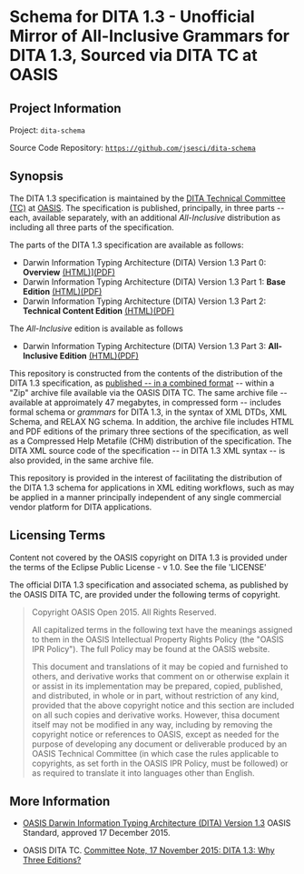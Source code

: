 # Schema for DITA 1.3 - Unofficial Mirror of All-Inclusive Grammars for DITA 1.3, Sourced via DITA TC at OASIS


## Project Information

Project: `dita-schema`

Source Code Repository: [`https://github.com/jsesci/dita-schema`](https://github.com/jsesci/dita-schema)


## Synopsis

The DITA 1.3 specification is maintained by the
[DITA Technical Committee (TC)][dita-tc] at [OASIS][oasis]. The
specification is published, principally, in three parts -- each,
available separately, with an additional _All-Inclusive_ distribution
as including all three parts of the specification.

The parts of the DITA 1.3 specification are available as follows:

* Darwin Information Typing Architecture (DITA) Version 1.3 Part 0:
  **Overview** [(HTML)][dita-1.3-p0-html]][(PDF)][dita-1.3-p0-pdf]
* Darwin Information Typing Architecture (DITA) Version 1.3 Part 1:
  **Base Edition**  [(HTML)][dita-1.3-p1-html][(PDF)][dita-1.3-p1-pdf]
* Darwin Information Typing Architecture (DITA) Version 1.3 Part 2:
  **Technical Content Edition** [(HTML)][dita-1.3-p2-html][(PDF)][dita-1.3-p2-pdf]

The _All-Inclusive_ edition is available as follows

* Darwin Information Typing Architecture (DITA) Version 1.3 Part 3:
  **All-Inclusive Edition** [(HTML)][dita-1.3-allinc-html][(PDF)][dita-1.3-allinc-pdf]

This repository is constructed from the contents of the distribution of
the DITA 1.3 specification, as
[published -- in a combined format][dita-1.3-zip] -- within a "Zip"
archive file available via the OASIS DITA TC. The same archive file --
available at approimately 47 megabytes, in compressed form -- includes
formal schema or _grammars_ for DITA 1.3, in the syntax of XML DTDs,
XML Schema, and RELAX NG schema. In addition, the archive file
includes HTML and PDF editions of the primary three sections of
the specification, as well as a Compressed Help Metafile (CHM)
distribution of the specification. The DITA XML source code of the
specification -- in DITA 1.3 XML syntax -- is also provided, in the
same archive file.

This repository is provided in the interest of facilitating the
distribution of the DITA 1.3 schema for applications in XML editing
workflows, such as may be applied in a manner principally independent
of any single commercial vendor platform for DITA applications.

## Licensing Terms

Content not covered by the OASIS copyright on DITA 1.3 is provided
under the terms of the Eclipse Public License - v 1.0. See the file
'LICENSE'

The official DITA 1.3 specification and associated schema, as
published by the OASIS DITA TC, are provided under the following terms
of copyright.

> Copyright  OASIS Open 2015. All Rights Reserved.
>
> All capitalized terms in the following text have the meanings
> assigned to them in the OASIS Intellectual Property Rights Policy
> (the "OASIS IPR Policy"). The full Policy may be found at the OASIS
> website.
>
> This document and translations of it may be copied and furnished to
> others, and derivative works that comment on or otherwise explain it
> or assist in its implementation may be prepared, copied, published,
> and distributed, in whole or in part, without restriction of any
> kind, provided that the above copyright notice and this section are
> included on all such copies and derivative works. However, thisa
> document itself may not be modified in any way, including by
> removing the copyright notice or references to OASIS, except as
> needed for the purpose of developing any document or deliverable
> produced by an OASIS Technical Committee (in which case the rules
> applicable to copyrights, as set forth in the OASIS IPR Policy, must
> be followed) or as required to translate it into languages other
> than English.

## More Information

* [OASIS Darwin Information Typing Architecture (DITA) Version 1.3][dita-1.3]
OASIS Standard, approved 17 December 2015.

* OASIS DITA TC. [Committee Note, 17 November 2015: DITA 1.3: Why Three Editions?][dita-3ed]


[dita-tc]: https://www.oasis-open.org/committees/dita/
[oasis]: https://www.oasis-open.org/
[dita-1.3-p0-html]: http://docs.oasis-open.org/dita/dita/v1.3/os/part0-overview/dita-v1.3-os-part0-overview.html
[dita-1.3-p1-html]: http://docs.oasis-open.org/dita/dita/v1.3/os/part0-overview/dita-v1.3-os-part1-base.html
[dita-1.3-p2-html]: http://docs.oasis-open.org/dita/dita/v1.3/os/part0-overview/dita-v1.3-os-part2-tech-content.html
[dita-1.3-allinc-html]: http://docs.oasis-open.org/dita/dita/v1.3/os/part0-overview/dita-v1.3-os-part3-all-inclusive.html
[dita-1.3-p0-pdf]: http://docs.oasis-open.org/dita/dita/v1.3/os/part0-overview/dita-v1.3-os-part0-overview.pdf
[dita-1.3-p1-pdf]: http://docs.oasis-open.org/dita/dita/v1.3/os/part0-overview/dita-v1.3-os-part1-base.pdf
[dita-1.3-p2-pdf]: http://docs.oasis-open.org/dita/dita/v1.3/os/part0-overview/dita-v1.3-os-part2-tech-content.pdf
[dita-1.3-allinc-pdf]: http://docs.oasis-open.org/dita/dita/v1.3/os/part0-overview/dita-v1.3-os-part3-all-inclusive.pdf
[dita-1.3-zip]: http://docs.oasis-open.org/dita/dita/v1.3/os/dita-v1.3-os.zip
[dita-1.3]: http://docs.oasis-open.org/dita/dita/v1.3/os/part0-overview/dita-v1.3-os-part0-overview.html
[dita-3ed]: http://docs.oasis-open.org/dita/dita-1.3-why-three-editions/v1.0/dita-1.3-why-three-editions-v1.0.html

